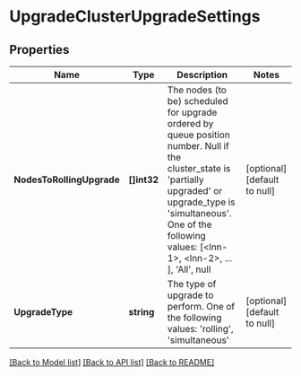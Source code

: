# UpgradeClusterUpgradeSettings

## Properties
Name | Type | Description | Notes
------------ | ------------- | ------------- | -------------
**NodesToRollingUpgrade** | **[]int32** | The nodes (to be) scheduled for upgrade ordered by queue position number. Null if the cluster_state is &#39;partially upgraded&#39; or upgrade_type is &#39;simultaneous&#39;. One of the following values: [&lt;lnn-1&gt;, &lt;lnn-2&gt;, ... ], &#39;All&#39;, null | [optional] [default to null]
**UpgradeType** | **string** | The type of upgrade to perform. One of the following values: &#39;rolling&#39;, &#39;simultaneous&#39; | [optional] [default to null]

[[Back to Model list]](../README.md#documentation-for-models) [[Back to API list]](../README.md#documentation-for-api-endpoints) [[Back to README]](../README.md)


